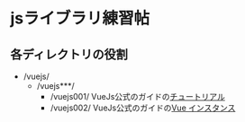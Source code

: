 # jsライブラリ練習帖

## 各ディレクトリの役割

* /vuejs/
  * /vuejs***/ 
    * /vuejs001/ VueJs公式のガイドの[チュートリアル](https://jp.vuejs.org/v2/guide/index.html)
    * /vuejs002/ VueJs公式のガイドの[Vue インスタンス](https://jp.vuejs.org/v2/guide/syntax.html)
